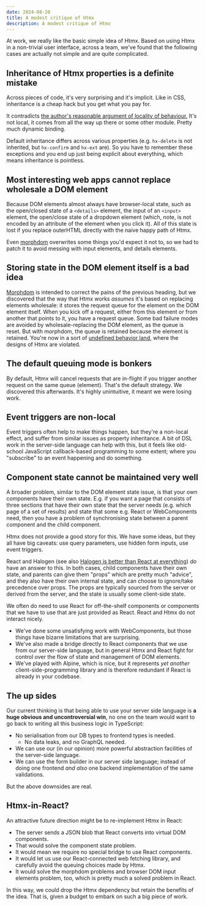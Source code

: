 ```yaml
---
date: 2024-08-20
title: A modest critique of Htmx
description: A modest critique of Htmx
---
```


At work, we really like the basic simple idea of Htmx. Based on using
Htmx in a non-trivial user interface, across a team, we've found that
the following cases are actually not simple and are quite complicated.

## Inheritance of Htmx properties is a definite mistake

Across pieces of code, it's very surprising and it's
    implicit. Like in CSS, inheritance is a cheap hack but you get
    what you pay for.

It contradicts [the author's reasonable argument of locality of
    behaviour.](https://htmx.org/essays/locality-of-behaviour/) It's
    not local, it comes from all the way up there or some other
    module. Pretty much dynamic binding.

Default inheritance differs across various properties
    (e.g. `hx-delete` is not inherited, but `hx-confirm` and `hx-ext`
    are). So you have to remember these exceptions and you end up just
    being explicit about everything, which means inheritance is
    pointless.

## Most interesting web apps cannot replace wholesale a DOM element


Because DOM elements almost always have browser-local state, such
    as the open/closed state of a `<details>` element, the input of an
    `<input>` element, the open/close state of a dropdown element
    (which, note, is not encoded by an attribute of the element when
    you click it). All of this state is lost if you replace outerHTML
    directly with the naive happy path of Htmx.

Even [morphdom](https://v1.htmx.org/extensions/morphdom-swap/)
    overwrites some things you'd expect it not to, so we had to patch
    it to avoid messing with input elements, and details elements.

## Storing state in the DOM element itself is a bad idea

 [Morphdom](https://v1.htmx.org/extensions/morphdom-swap/) is
    intended to correct the pains of the previous heading, but we
    discovered that the way that Htmx works *assumes* it's based on
    replacing elements wholesale: it stores the request queue for the
    element on the DOM element itself. When you kick off a request,
    either from this element or from another that points to it, you
    have a request queue. Some bad failure modes are avoided by
    wholesale-replacing the DOM element, as the queue is reset. But
    with morphdom, the queue is retained because the element is
    retained. You're now in a sort of [undefined behavior
    land](https://en.wikipedia.org/wiki/Undefined_behavior), where the
    designs of Htmx are violated.

## The default queuing mode is bonkers

By default, Htmx will cancel requests that are in-flight if you
    trigger another request on the same queue (element). That's the
    default strategy. We discovered this afterwards. It's highly
    unintuitive, it meant we were losing work.

## Event triggers are non-local

Event triggers often help to make things happen, but they're a
    non-local effect, and suffer from similar issues as property
    inheritance. A bit of DSL work in the server-side language can
    help with this, but it feels like old-school JavaScript
    callback-based programming to some extent; where you "subscribe"
    to an event happening and do something.

## Component state cannot be maintained very well

A broader problem, similar to the DOM element state issue, is that
    your own components have their own state. E.g. if you want a page
    that consists of three sections that have their own state that the
    server needs (e.g. which page of a set of results) and state that
    some e.g. React or WebComponents need, then you have a problem of
    synchronising state between a parent component and the child
    component.

Htmx does not provide a good story for this. We have some ideas,
    but they all have big caveats: use query parameters, use hidden
    form inputs, use event triggers.

React and Halogen (see also [Halogen is better than React at
    everything](https://chrisdone.com/posts/halogen-is-better-than-react/))
    *do* have an answer to this. In both cases, child components have
    their own state, and parents can give them "props" which are
    pretty much "advice", and they also have their own internal state,
    and can choose to ignore/take precedence over props. The props are
    typically sourced from the server or derived from the server, and
    the state is usually some client-side state.

We often do need to use React for off-the-shelf components or
  components that we have to use that are just provided as
  React. React and Htmx do not interact nicely.

  * We've done some unsatisfying work with WebComponents, but those
    things have bizarre limitations that are surprising.
  * We've also made a bridge directly to React components that we use
    from our server-side language, but in general Htmx and React fight
    for control over the flow of state and management of DOM elements.
  * We've played with Alpine, which is nice, but it represents _yet
    another_ client-side-programming library and is therefore
    redundant if React is already in your codebase.

## The up sides

Our current thinking is that being able to use your server side
language is **a huge obvious and uncontroversial win**, no one on the
team would want to go back to writing all this business logic in
TypeScript:

* No serialisation from our DB types to frontend types is needed.
  * No data leaks, and no GraphQL needed.
* We can use our (in our opinion) more powerful abstraction
  facilities of the server-side language.
* We can use the form builder in our server side language; instead of
  doing one frontend *and also* one backend implementation of the same
  validations.

But the above downsides are real.

## Htmx-in-React?

An attractive future direction might be to re-implement Htmx in
React:

* The server sends a JSON blob that React converts into
  virtual DOM components.
* That would solve the component state problem.
* It would mean we require no special bridge to use React components.
* It would let us use our React-connected web fetching library, and
  carefully avoid the queuing choices made by Htmx.
* It would solve the
  morphdom problems and browser DOM input elements problem, too, which
  is pretty much a solved problem in React.

In this way, we could drop the Htmx dependency but retain the benefits
of the idea. That is, given a budget to embark on such a big piece of
work.
